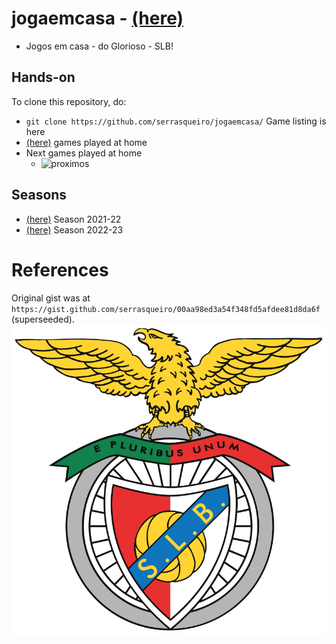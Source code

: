 # jogaemcasa - [(here)](https://github.com/serrasqueiro/jogaemcasa)
- Jogos em casa - do Glorioso - SLB!

## Hands-on
To clone this repository, do:
- `git clone https://github.com/serrasqueiro/jogaemcasa/`
Game listing is here
- [(here)](https://github.com/serrasqueiro/jogaemcasa/blob/master/slb_dates.json) games played at home
- Next games played at home
  + ![proximos](https://github.com/serrasqueiro/jogaemcasa/blob/new/next_games/img/next_games.png)

## Seasons
- [(here)](https://github.com/serrasqueiro/jogaemcasa/tree/epoca/2021-22) Season 2021-22
- [(here)](https://github.com/serrasqueiro/jogaemcasa/tree/master) Season 2022-23

# References
Original gist was at `https://gist.github.com/serrasqueiro/00aa98ed3a54f348fd5afdee81d8da6f` (superseeded).
![SLB logo](https://raw.githubusercontent.com/serrasqueiro/jogaemcasa/master/slb-logo.svg)
